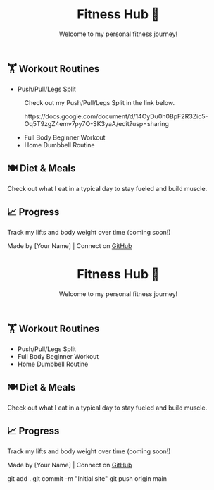 <!DOCTYPE html>
<html lang="en">
<head>
  <meta charset="UTF-8" />
  <meta name="viewport" content="width=device-width, initial-scale=1.0" />
  <title>Fitness Hub by [Your Name]</title>
  <link rel="stylesheet" href="style.css" />
</head>
<body>
  <header>
    <h1>Fitness Hub 💪</h1>
    <p>Welcome to my personal fitness journey!</p>
  </header>

  <section>
    <h2>🏋️ Workout Routines</h2>
    <ul>
      <li>Push/Pull/Legs Split</li>
    <div style="margin-left: 15px;">
    <p>Check out my Push/Pull/Legs Split in the link below.</p>
    <p>https://docs.google.com/document/d/14OyDu0h0BpF2R3Zic5-Oq5T9zgZ4emv7py7O-SK3yaA/edit?usp=sharing</p>
      <li>Full Body Beginner Workout</li>
      <li>Home Dumbbell Routine</li>
    </ul>
  </section>

  <section>
    <h2>🍽️ Diet & Meals</h2>
    <p>Check out what I eat in a typical day to stay fueled and build muscle.</p>
  </section>

  <section>
    <h2>📈 Progress</h2>
    <p>Track my lifts and body weight over time (coming soon!)</p>
  </section>

  <footer>
    <p>Made by [Your Name] | Connect on <a href="https://github.com/yourusername">GitHub</a></p>
  </footer>
</body>
</html>


<!DOCTYPE html>
<html lang="en">
<head>
  <meta charset="UTF-8" />
  <meta name="viewport" content="width=device-width, initial-scale=1.0" />
  <title>Fitness Hub by [Your Name]</title>
  <link rel="stylesheet" href="style.css" />
</head>
<body>
  <header>
    <h1>Fitness Hub 💪</h1>
    <p>Welcome to my personal fitness journey!</p>
  </header>

  <section>
    <h2>🏋️ Workout Routines</h2>
    <ul>
      <li>Push/Pull/Legs Split</li>
      <li>Full Body Beginner Workout</li>
      <li>Home Dumbbell Routine</li>
    </ul>
  </section>

  <section>
    <h2>🍽️ Diet & Meals</h2>
    <p>Check out what I eat in a typical day to stay fueled and build muscle.</p>
  </section>

  <section>
    <h2>📈 Progress</h2>
    <p>Track my lifts and body weight over time (coming soon!)</p>
  </section>

  <footer>
    <p>Made by [Your Name] | Connect on <a href="https://github.com/yourusername">GitHub</a></p>
  </footer>
</body>
</html>


git add .
git commit -m "Initial site"
git push origin main
